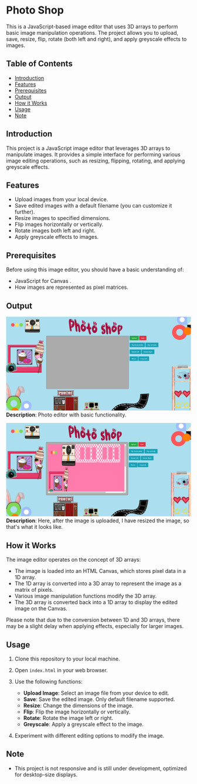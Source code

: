 # Photo Shop

This is a JavaScript-based image editor that uses 3D arrays to perform basic image manipulation operations. The project allows you to upload, save, resize, flip, rotate (both left and right), and apply greyscale effects to images.

## Table of Contents

- [Introduction](#introduction)
- [Features](#features)
- [Prerequisites](#prerequisites)
- [Output](#output)
- [How it Works](#how-it-works)
- [Usage](#usage)
- [Note](#note)

## Introduction

This project is a JavaScript image editor that leverages 3D arrays to manipulate images. It provides a simple interface for performing various image editing operations, such as resizing, flipping, rotating, and applying greyscale effects.

## Features

- Upload images from your local device.
- Save edited images with a default filename (you can customize it further).
- Resize images to specified dimensions.
- Flip images horizontally or vertically.
- Rotate images both left and right.
- Apply greyscale effects to images.

## Prerequisites

Before using this image editor, you should have a basic understanding of:

- JavaScript for Canvas .
- How images are represented as pixel matrices.

## Output

![Home Screen](images/output2.png)
**Description**: Photo editor with basic functionality.

![Final Screen](images/output.png)
**Description**: Here, after the image is uploaded, I have resized the image, so that's what it looks like.

## How it Works

The image editor operates on the concept of 3D arrays:

- The image is loaded into an HTML Canvas, which stores pixel data in a 1D array.
- The 1D array is converted into a 3D array to represent the image as a matrix of pixels.
- Various image manipulation functions modify the 3D array.
- The 3D array is converted back into a 1D array to display the edited image on the Canvas.

Please note that due to the conversion between 1D and 3D arrays, there may be a slight delay when applying effects, especially for larger images.

## Usage

1. Clone this repository to your local machine.

2. Open `index.html` in your web browser.

3. Use the following functions:

   - **Upload Image**: Select an image file from your device to edit.
   - **Save**: Save the edited image. Only default filename supported.
   - **Resize**: Change the dimensions of the image.
   - **Flip**: Flip the image horizontally or vertically.
   - **Rotate**: Rotate the image left or right.
   - **Greyscale**: Apply a greyscale effect to the image.

4. Experiment with different editing options to modify the image.

## Note

- This project is not responsive and is still under development, optimized for desktop-size displays.


